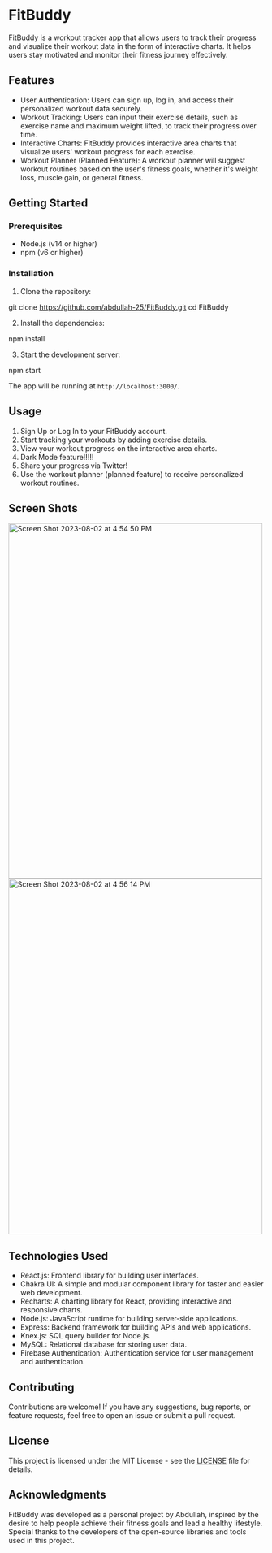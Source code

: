 # FitBuddy

FitBuddy is a workout tracker app that allows users to track their progress and visualize their workout data in the form of interactive charts. It helps users stay motivated and monitor their fitness journey effectively.

## Features

- User Authentication: Users can sign up, log in, and access their personalized workout data securely.
- Workout Tracking: Users can input their exercise details, such as exercise name and maximum weight lifted, to track their progress over time.
- Interactive Charts: FitBuddy provides interactive area charts that visualize users' workout progress for each exercise.
- Workout Planner (Planned Feature): A workout planner will suggest workout routines based on the user's fitness goals, whether it's weight loss, muscle gain, or general fitness.

## Getting Started



### Prerequisites

- Node.js (v14 or higher)
- npm (v6 or higher)

### Installation

1. Clone the repository:

git clone https://github.com/abdullah-25/FitBuddy.git
cd FitBuddy

2. Install the dependencies:
   
npm install

3. Start the development server:

npm start


The app will be running at `http://localhost:3000/`.

## Usage

1. Sign Up or Log In to your FitBuddy account.
2. Start tracking your workouts by adding exercise details.
3. View your workout progress on the interactive area charts.
4. Dark Mode feature!!!!!
5. Share your progress via Twitter!
6. Use the workout planner (planned feature) to receive personalized workout routines.


## Screen Shots

<img width="500" height = "700" alt="Screen Shot 2023-08-02 at 4 54 50 PM" src="https://github.com/abdullah-25/FitBuddy/assets/70604820/53e706bd-988c-45b6-8904-a5f3135a7bbb">
<img width="500" height = "700" alt="Screen Shot 2023-08-02 at 4 56 14 PM" src="https://github.com/abdullah-25/FitBuddy/assets/70604820/4e42e83e-f7d6-4675-aa6d-cf7850f5891f">

## Technologies Used

- React.js: Frontend library for building user interfaces.
- Chakra UI: A simple and modular component library for faster and easier web development.
- Recharts: A charting library for React, providing interactive and responsive charts.
- Node.js: JavaScript runtime for building server-side applications.
- Express: Backend framework for building APIs and web applications.
- Knex.js: SQL query builder for Node.js.
- MySQL: Relational database for storing user data.
- Firebase Authentication: Authentication service for user management and authentication.

## Contributing

Contributions are welcome! If you have any suggestions, bug reports, or feature requests, feel free to open an issue or submit a pull request.

## License

This project is licensed under the MIT License - see the [LICENSE](LICENSE) file for details.

## Acknowledgments

FitBuddy was developed as a personal project by Abdullah, inspired by the desire to help people achieve their fitness goals and lead a healthy lifestyle. Special thanks to the developers of the open-source libraries and tools used in this project.

